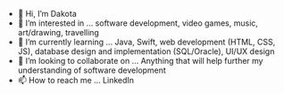 - 👋 Hi, I’m Dakota
- 👀 I’m interested in ... software development, video games, music, art/drawing, travelling
- 🌱 I’m currently learning ... Java, Swift, web development (HTML, CSS, JS), database design and implementation (SQL/Oracle), UI/UX design
- 💞️ I’m looking to collaborate on ... Anything that will help further my understanding of software development
- 📫 How to reach me ... LinkedIn
